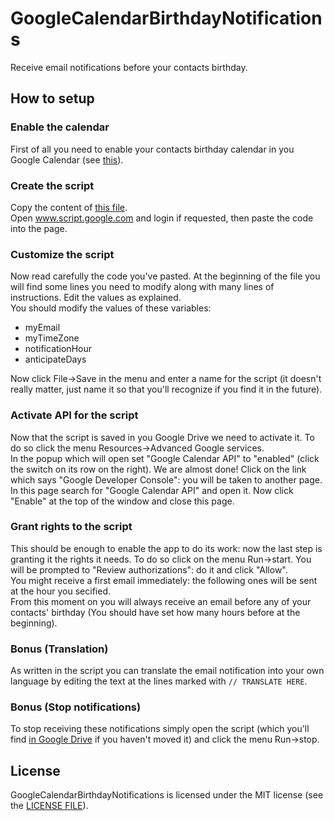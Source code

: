 # GoogleCalendarBirthdayNotifications
Receive email notifications before your contacts birthday.

## How to setup

### Enable the calendar
First of all you need to enable your contacts birthday calendar in you Google Calendar (see [this](https://support.google.com/calendar/answer/6084659?hl=en)).

### Create the script
Copy the content of [this file](https://raw.githubusercontent.com/GioBonvi/GoogleCalendarBirthdayNotifications/master/code.gs).  
Open www.script.google.com and login if requested, then paste the code into the page.

### Customize the script
Now read carefully the code you've pasted. At the beginning of the file you will find some lines you need to modify along with many lines of instructions. Edit the values as explained.  
You should modify the values of these variables:

 - myEmail
 - myTimeZone
 - notificationHour
 - anticipateDays
 
Now click File->Save in the menu and enter a name for the script (it doesn't really matter, just name it so that you'll recognize if you find it in the future).

### Activate API for the script
Now that the script is saved in you Google Drive we need to activate it. To do so click the menu Resources->Advanced Google services.  
In the popup which will open set "Google Calendar API" to "enabled" (click the switch on its row on the right). We are almost done! Click on the link which says "Google Developer Console": you will be taken to another page. In this page search for "Google Calendar API" and open it. Now click "Enable" at the top of the window and close this page.

### Grant rights to the script
This should be enough to enable the app to do its work: now the last step is granting it the rights it needs. To do so click on the menu Run->start. You will be prompted to "Review authorizations": do it and click "Allow".  
You might receive a first email immediately: the following ones will be sent at the hour you secified.  
From this moment on you will always receive an email before any of your contacts' birthday (You should have set how many hours before at the beginning).

### Bonus (Translation)
As written in the script you can translate the email notification into your own language by editing the text at the lines marked with ````// TRANSLATE HERE````.

### Bonus (Stop notifications)
To stop receiving these notifications simply open the script (which you'll find [in Google Drive](https://drive.google.com/drive/) if you haven't moved it) and click the menu Run->stop.

## License
GoogleCalendarBirthdayNotifications is licensed under the MIT license (see the [LICENSE FILE](https://github.com/GioBonvi/GoogleCalendarBirthdayNotifications/blob/master/LICENSE)).
